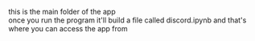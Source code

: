 this is the main folder of the app<br>
once you run the program it'll build a file called discord.ipynb and that's where you can access the app from